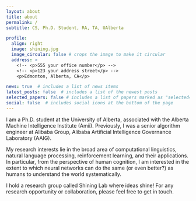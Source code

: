 ```yaml
---
layout: about
title: about
permalink: /
subtitle: CS, Ph.D. Student, RA, TA, UAlberta

profile:
  align: right
  image: shining.jpg
  image_circular: false # crops the image to make it circular
  address: >
    <!-- <p>555 your office number</p> -->
    <!-- <p>123 your address street</p> -->
    <p>Edmonton, Alberta, CA</p>

news: true  # includes a list of news items
latest_posts: false  # includes a list of the newest posts
selected_papers: false # includes a list of papers marked as "selected={true}"
social: false  # includes social icons at the bottom of the page
---
```


I am a Ph.D. student at the University of Alberta, associated with the Alberta Machine Intelligence Institute (Amii). Previously, I was a senior algorithm engineer at Alibaba Group, Alibaba Artificial Intelligence Governance Laboratory (AAIG).

My research interests lie in the broad area of computational linguistics, natural language processing, reinforcement learning, and their applications. In particular, from the perspective of human cognition, I am interested in the extent to which neural networks can do the same (or even better?) as humans to understand the world systematically.

I hold a research group called Shining Lab where ideas shine! For any research opportunity or collaboration, please feel free to get in touch.